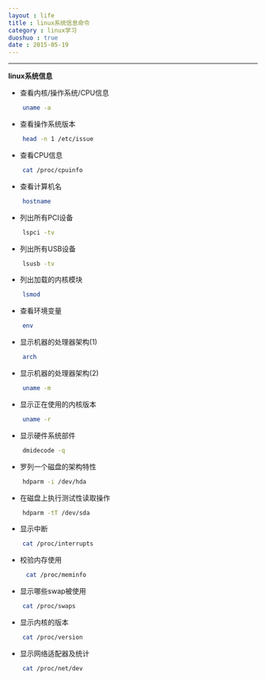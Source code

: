 ```yaml
---
layout : life
title : linux系统信息命令
category : linux学习
duoshuo : true
date : 2015-05-19
---
```



******

<!-- more -->

**linux系统信息**

* 查看内核/操作系统/CPU信息 

```sh
	uname -a
```

* 查看操作系统版本 

```sh
	head -n 1 /etc/issue
```

* 查看CPU信息 

```sh
	cat /proc/cpuinfo
```

* 查看计算机名

```sh
	hostname
```

* 列出所有PCI设备 

```sh
	lspci -tv 
```

* 列出所有USB设备

```sh
	lsusb -tv
```

* 列出加载的内核模块 

```sh
	lsmod
```

* 查看环境变量 

```sh
	env
```

* 显示机器的处理器架构(1)

```sh
	arch
```

* 显示机器的处理器架构(2) 

```sh
	uname -m
```

* 显示正在使用的内核版本

```sh
	uname -r 
```

* 显示硬件系统部件

```sh
	dmidecode -q
```

* 罗列一个磁盘的架构特性 

```sh
	hdparm -i /dev/hda
```

* 在磁盘上执行测试性读取操作

```sh
	hdparm -tT /dev/sda
```

* 显示中断

```sh
	cat /proc/interrupts
```

* 校验内存使用 

```sh
	 cat /proc/meminfo
```

* 显示哪些swap被使用 

```sh
	cat /proc/swaps
```

* 显示内核的版本

```sh
	cat /proc/version
```

* 显示网络适配器及统计

```sh
	cat /proc/net/dev	